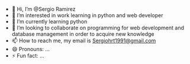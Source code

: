- 👋 Hi, I’m @Sergio Ramirez
- 👀 I’m interested in work learning in python and web developer
- 🌱 I’m currently learning python 
- 💞️ I’m looking to collaborate on programming for web development and database management in order to acquire new knowledge
- 📫 How to reach me, my email is Sergiohrt1991@gmail.com
- 😄 Pronouns: ...
- ⚡ Fun fact: ...

<!---
Sergiomicodigo22/Sergiomicodigo22 is a ✨ special ✨ repository because its `README.md` (this file) appears on your GitHub profile.
You can click the Preview link to take a look at your changes.
--->
